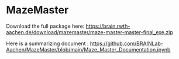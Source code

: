 # MazeMaster

Download the full package here: https://brain.rwth-aachen.de/download/mazemaster/maze-master-master-final_exe.zip

Here is a summarizing document : https://github.com/BRAINLab-Aachen/MazeMaster/blob/main/Maze_Master_Documentation.ipynb
